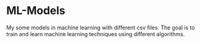 # ML-Models
My some models in machine learning with different csv files. The goal is to train and learn machine learning techniques using different algorithms.

